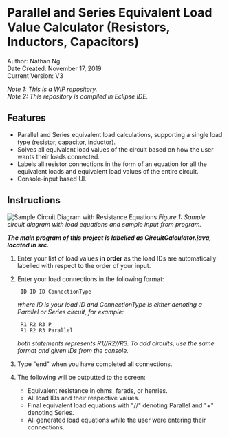 # Parallel and Series Equivalent Load Value Calculator (Resistors, Inductors, Capacitors)

Author: Nathan Ng\
Date Created: November 17, 2019\
Current Version: V3

*Note 1: This is a WIP repository.*\
*Note 2: This repository is compiled in Eclipse IDE.*

## Features

* Parallel and Series equivalent load calculations, supporting a single load type (resistor, capacitor, inductor).
* Solves all equivalent load values of the circuit based on how the user wants their loads connected.
* Labels all resistor connections in the form of an equation for all the equivalent loads and equivalent load values of the entire circuit.
* Console-input based UI.


## Instructions

![Sample Circuit Diagram with Resistance Equations](https://raw.githubusercontent.com/Nathanyhang/SimpleResistanceCalculator/master/images/Circuit%20Diagram.png)
*Figure 1: Sample circuit diagram with load equations and sample input from program.*


**_The main program of this project is labelled as CircuitCalculator.java, located in src._**
1. Enter your list of load values **in order** as the load IDs are automatically labelled with respect to the order of your input.
2. Enter your load connections in the following format:

		ID ID ID ConnectionType

  	*where ID is your load ID and ConnectionType is either denoting a Parallel or Series circuit, for example:*

		R1 R2 R3 P
		R1 R2 R3 Parallel

    *both statements represents R1//R2//R3. To add circuits, use the same format and given IDs from the console.*

3. Type "end" when you have completed all connections.
4. The following will be outputted to the screen:
	* Equivalent resistance in ohms, farads, or henries.
	* All load IDs and their respective values.
	* Final equivalent load equations with "//" denoting Parallel and "+" denoting Series.
	* All generated load equations while the user were entering their connections.

